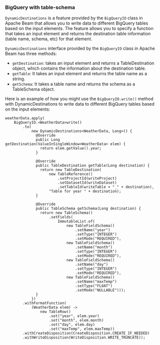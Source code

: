 <!--
Licensed under the Apache License, Version 2.0 (the "License");
you may not use this file except in compliance with the License.
You may obtain a copy of the License at

http://www.apache.org/licenses/LICENSE-2.0

Unless required by applicable law or agreed to in writing, software
distributed under the License is distributed on an "AS IS" BASIS,
WITHOUT WARRANTIES OR CONDITIONS OF ANY KIND, either express or implied.
See the License for the specific language governing permissions and
limitations under the License.
-->
### BigQuery with table-schema

`DynamicDestinations` is a feature provided by the `BigQueryIO` class in Apache Beam that allows you to write data to different BigQuery tables based on the input elements. The feature allows you to specify a function that takes an input element and returns the destination table information (table name, schema, etc) for that element.

`DynamicDestinations` interface provided by the `BigQueryIO` class in Apache Beam has three methods:

* `getDestination`: takes an input element and returns a TableDestination object, which contains the information about the destination table.
* `getTable`: It takes an input element and returns the table name as a string.
* `getSchema`: It takes a table name and returns the schema as a TableSchema object.

Here is an example of how you might use the `BigQueryIO.write()` method with DynamicDestinations to write data to different BigQuery tables based on the input elements:

```
weatherData.apply(
    BigQueryIO.<WeatherData>write()
        .to(
            new DynamicDestinations<WeatherData, Long>() {
              @Override
              public Long getDestination(ValueInSingleWindow<WeatherData> elem) {
                return elem.getValue().year;
              }

              @Override
              public TableDestination getTable(Long destination) {
                return new TableDestination(
                    new TableReference()
                        .setProjectId(writeProject)
                        .setDatasetId(writeDataset)
                        .setTableId(writeTable + "_" + destination),
                    "Table for year " + destination);
              }

              @Override
              public TableSchema getSchema(Long destination) {
                return new TableSchema()
                    .setFields(
                        ImmutableList.of(
                            new TableFieldSchema()
                                .setName("year")
                                .setType("INTEGER")
                                .setMode("REQUIRED"),
                            new TableFieldSchema()
                                .setName("month")
                                .setType("INTEGER")
                                .setMode("REQUIRED"),
                            new TableFieldSchema()
                                .setName("day")
                                .setType("INTEGER")
                                .setMode("REQUIRED"),
                            new TableFieldSchema()
                                .setName("maxTemp")
                                .setType("FLOAT")
                                .setMode("NULLABLE")));
              }
            })
        .withFormatFunction(
            (WeatherData elem) ->
                new TableRow()
                    .set("year", elem.year)
                    .set("month", elem.month)
                    .set("day", elem.day)
                    .set("maxTemp", elem.maxTemp))
        .withCreateDisposition(CreateDisposition.CREATE_IF_NEEDED)
        .withWriteDisposition(WriteDisposition.WRITE_TRUNCATE));
```